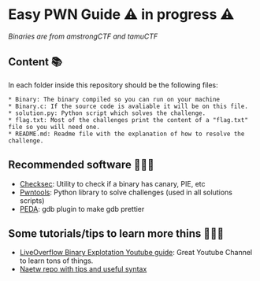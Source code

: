 # Easy PWN Guide ⚠️ in progress ⚠️
_Binaries are from amstrongCTF and tamuCTF_

## Content 📚
In each folder inside this repository should be the following files: 

    * Binary: The binary compiled so you can run on your machine
    * Binary.c: If the source code is avaliable it will be on this file. 
    * solution.py: Python script which solves the challenge.
    * flag.txt: Most of the challenges print the content of a "flag.txt" file so you will need one.
    * README.md: Readme file with the explanation of how to resolve the challenge.

## Recommended software 👨🏻‍💻

- [Checksec](https://github.com/slimm609/checksec.sh): Utility to check if a binary has canary, PIE, etc
- [Pwntools](http://docs.pwntools.com/en/stable/about.html): Python library to solve challenges (used in all solutions scripts) 
- [PEDA](https://github.com/longld/peda): gdb plugin to make gdb prettier 


## Some tutorials/tips to learn more thins 👩🏽‍🏫  

- [LiveOverflow Binary Explotation Youtube guide](https://www.youtube.com/watch?v=iyAyN3GFM7A&list=PLhixgUqwRTjxglIswKp9mpkfPNfHkzyeN): Great Youtube Channel to learn tons of things. 
- [Naetw repo with tips and useful syntax](https://github.com/Naetw/CTF-pwn-tips#overflow)